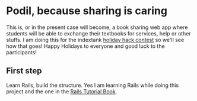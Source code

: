 # Podil, because sharing is caring
This is, or in the present case will become, a book sharing web app
where students will be able to exchange their textbooks for services, help
or other stuffs.
I am doing this for the indextank [holiday hack contest](blog.indextank.com/93/holiday-hacks-indextank-heroku/)
so we'll see how that goes! Happy Holidays to everyone and good luck to the participants!

## First step
Learn Rails, build the structure.
Yes I am learning Rails while doing this project 
and the one in the [Rails Tutorial Book](http://railstutorial.org/).
